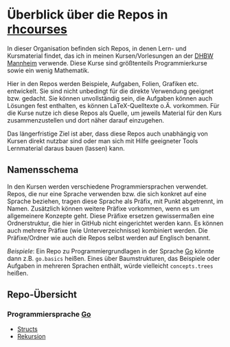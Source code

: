 # Überblick über die Repos in [rhcourses](https://github.com/rhcourses)

In dieser Organisation befinden sich Repos, in denen Lern- und Kursmaterial findet,
das ich in meinen Kursen/Vorlesungen an der
[DHBW Mannheim](https://www.mannheim.dhbw.de/startseite) verwende.
Diese Kurse sind größtenteils Programmierkurse sowie ein wenig Mathematik.

Hier in den Repos werden Beispiele, Aufgaben, Folien, Grafiken etc. entwickelt.
Sie sind nicht unbedingt für die direkte Verwendung geeignet bzw. gedacht.
Sie können unvollständig sein, die Aufgaben können auch Lösungen fest enthalten,
es können LaTeX-Quelltexte o.Ä. vorkommen.
Für die Kurse nutze ich diese Repos als Quelle, um jeweils Material für den Kurs
zusammenzustellen und dort näher darauf einzugehen.

Das längerfristige Ziel ist aber, dass diese Repos auch unabhängig von Kursen direkt
nutzbar sind oder man sich mit Hilfe geeigneter Tools Lernmaterial daraus bauen (lassen)
kann.

## Namensschema

In den Kursen werden verschiedene Programmiersprachen verwendet.
Repos, die nur eine Sprache verwenden bzw. die sich konkret auf eine Sprache beziehen,
tragen diese Sprache als Präfix, mit Punkt abgetrennt, im Namen.
Zusätzlich können weitere Präfixe vorkommen, wenn es um allgemeinere Konzepte geht.
Diese Präfixe ersetzen gewissermaßen eine Ordnerstruktur, die hier in GitHub nicht
eingerichtet werden kann. Es können auch mehrere Präfixe (wie Unterverzeichnisse)
kombiniert werden.
Die Präfixe/Ordner wie auch die Repos selbst werden auf Englisch benannt.

*Beispiele*: Ein Repo zu Programmiergrundlagen in der Sprache [Go](https://go.dev/)
könnte dann z.B. `go.basics` heißen.
Eines über Baumstrukturen, das Beispiele oder Aufgaben in mehreren Sprachen
enthält, würde vielleicht `concepts.trees` heißen.

## Repo-Übersicht

### Programmiersprache [Go](https://go.dev/)

* [Structs](https://github.com/rhcourses/go.structs)
* [Rekursion](https://github.com/rhcourses/go.recursion)
